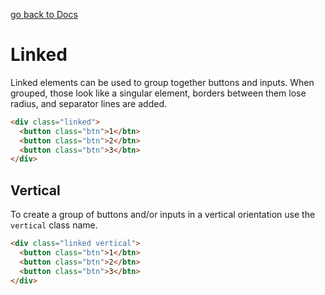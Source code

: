 [go back to Docs](../README.md)

# Linked

Linked elements can be used to group together buttons and inputs. When grouped, those look like a singular element, borders between them lose radius, and separator lines are added.

```html
<div class="linked">
  <button class="btn">1</btn>
  <button class="btn">2</btn>
  <button class="btn">3</btn>
</div>
```

## Vertical

To create a group of buttons and/or inputs in a vertical orientation use the `vertical` class name.

```html
<div class="linked vertical">
  <button class="btn">1</btn>
  <button class="btn">2</btn>
  <button class="btn">3</btn>
</div>
```
